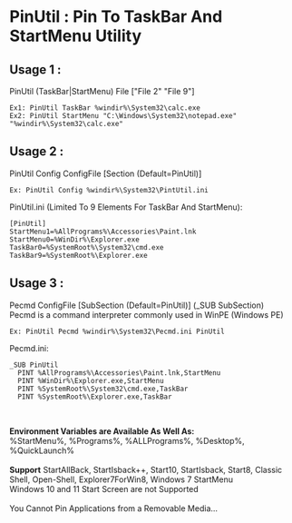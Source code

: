 # PinUtil : Pin To TaskBar And StartMenu Utility

## Usage 1 :
PinUtil (TaskBar|StartMenu) File ["File 2" "File 9"]<br>

```
Ex1: PinUtil TaskBar %windir%\System32\calc.exe
Ex2: PinUtil StartMenu "C:\Windows\System32\notepad.exe" "%windir%\System32\calc.exe"
```

## Usage 2 :
PinUtil Config ConfigFile [Section (Default=PinUtil)]<br>

```
Ex: PinUtil Config %windir%\System32\PintUtil.ini
```
PinUtil.ini (Limited To 9 Elements For TaskBar And StartMenu):<br>

```
[PinUtil]
StartMenu1=%AllPrograms%\Accessories\Paint.lnk
StartMenu0=%WinDir%\Explorer.exe
TaskBar0=%SystemRoot%\System32\cmd.exe
TaskBar9=%SystemRoot%\Explorer.exe
```

## Usage 3 :
Pecmd ConfigFile [SubSection (Default=PinUtil)]   (_SUB SubSection)<br>
Pecmd is a command interpreter commonly used in WinPE (Windows PE)<br>

```
Ex: PinUtil Pecmd %windir%\System32\Pecmd.ini PinUtil
```
Pecmd.ini:<br>
```
_SUB PinUtil
  PINT %AllPrograms%\Accessories\Paint.lnk,StartMenu
  PINT %WinDir%\Explorer.exe,StartMenu
  PINT %SystemRoot%\System32\cmd.exe,TaskBar
  PINT %SystemRoot%\Explorer.exe,TaskBar
```

<br>

**Environment Variables are Available As Well As:**<br>
%StartMenu%, %Programs%, %ALLPrograms%, %Desktop%, %QuickLaunch%<br>
<br>
**Support** StartAllBack, StartIsback++, Start10, StartIsback, Start8, Classic Shell, Open-Shell, Explorer7ForWin8, Windows 7 StartMenu<br>
Windows 10 and 11 Start Screen are not Supported<br>
<br>
You Cannot Pin Applications from a Removable Media...

